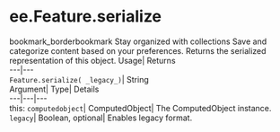 
#  ee.Feature.serialize
bookmark_borderbookmark Stay organized with collections  Save and categorize content based on your preferences.
Returns the serialized representation of this object. 
Usage| Returns  
---|---  
`Feature.serialize( _legacy_)`| String  
Argument| Type| Details  
---|---|---  
this: `computedobject`| ComputedObject| The ComputedObject instance.  
`legacy`| Boolean, optional| Enables legacy format.  
